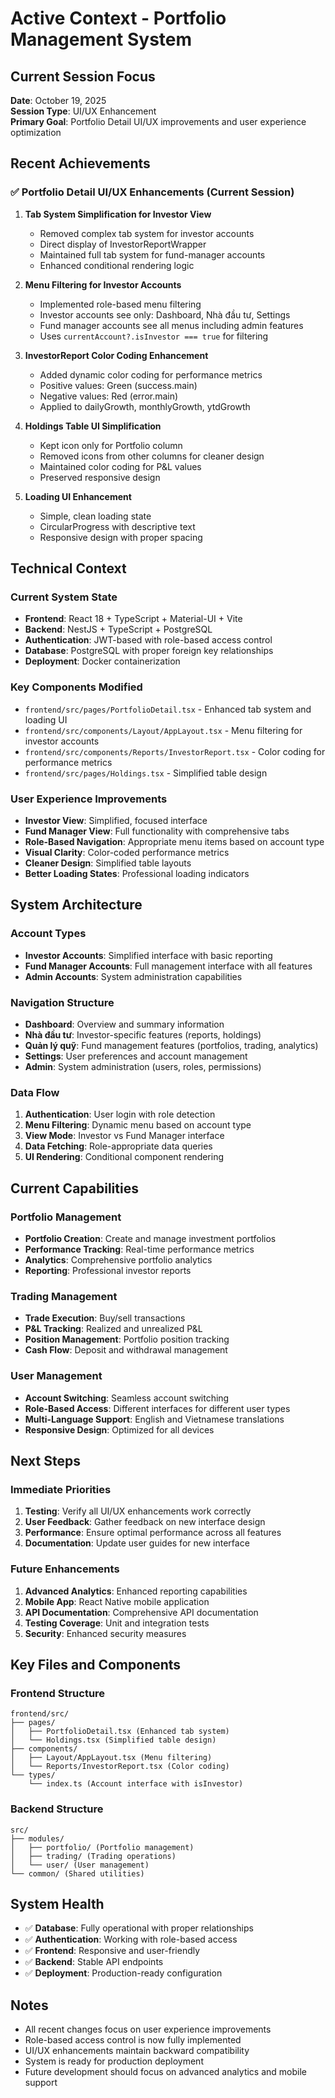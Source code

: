 # Active Context - Portfolio Management System

## Current Session Focus
**Date**: October 19, 2025  
**Session Type**: UI/UX Enhancement  
**Primary Goal**: Portfolio Detail UI/UX improvements and user experience optimization

## Recent Achievements

### ✅ Portfolio Detail UI/UX Enhancements (Current Session)
1. **Tab System Simplification for Investor View**
   - Removed complex tab system for investor accounts
   - Direct display of InvestorReportWrapper
   - Maintained full tab system for fund-manager accounts
   - Enhanced conditional rendering logic

2. **Menu Filtering for Investor Accounts**
   - Implemented role-based menu filtering
   - Investor accounts see only: Dashboard, Nhà đầu tư, Settings
   - Fund manager accounts see all menus including admin features
   - Uses `currentAccount?.isInvestor === true` for filtering

3. **InvestorReport Color Coding Enhancement**
   - Added dynamic color coding for performance metrics
   - Positive values: Green (success.main)
   - Negative values: Red (error.main)
   - Applied to dailyGrowth, monthlyGrowth, ytdGrowth

4. **Holdings Table UI Simplification**
   - Kept icon only for Portfolio column
   - Removed icons from other columns for cleaner design
   - Maintained color coding for P&L values
   - Preserved responsive design

5. **Loading UI Enhancement**
   - Simple, clean loading state
   - CircularProgress with descriptive text
   - Responsive design with proper spacing

## Technical Context

### Current System State
- **Frontend**: React 18 + TypeScript + Material-UI + Vite
- **Backend**: NestJS + TypeScript + PostgreSQL
- **Authentication**: JWT-based with role-based access control
- **Database**: PostgreSQL with proper foreign key relationships
- **Deployment**: Docker containerization

### Key Components Modified
- `frontend/src/pages/PortfolioDetail.tsx` - Enhanced tab system and loading UI
- `frontend/src/components/Layout/AppLayout.tsx` - Menu filtering for investor accounts
- `frontend/src/components/Reports/InvestorReport.tsx` - Color coding for performance metrics
- `frontend/src/pages/Holdings.tsx` - Simplified table design

### User Experience Improvements
- **Investor View**: Simplified, focused interface
- **Fund Manager View**: Full functionality with comprehensive tabs
- **Role-Based Navigation**: Appropriate menu items based on account type
- **Visual Clarity**: Color-coded performance metrics
- **Cleaner Design**: Simplified table layouts
- **Better Loading States**: Professional loading indicators

## System Architecture

### Account Types
- **Investor Accounts**: Simplified interface with basic reporting
- **Fund Manager Accounts**: Full management interface with all features
- **Admin Accounts**: System administration capabilities

### Navigation Structure
- **Dashboard**: Overview and summary information
- **Nhà đầu tư**: Investor-specific features (reports, holdings)
- **Quản lý quỹ**: Fund management features (portfolios, trading, analytics)
- **Settings**: User preferences and account management
- **Admin**: System administration (users, roles, permissions)

### Data Flow
1. **Authentication**: User login with role detection
2. **Menu Filtering**: Dynamic menu based on account type
3. **View Mode**: Investor vs Fund Manager interface
4. **Data Fetching**: Role-appropriate data queries
5. **UI Rendering**: Conditional component rendering

## Current Capabilities

### Portfolio Management
- **Portfolio Creation**: Create and manage investment portfolios
- **Performance Tracking**: Real-time performance metrics
- **Analytics**: Comprehensive portfolio analytics
- **Reporting**: Professional investor reports

### Trading Management
- **Trade Execution**: Buy/sell transactions
- **P&L Tracking**: Realized and unrealized P&L
- **Position Management**: Portfolio position tracking
- **Cash Flow**: Deposit and withdrawal management

### User Management
- **Account Switching**: Seamless account switching
- **Role-Based Access**: Different interfaces for different user types
- **Multi-Language Support**: English and Vietnamese translations
- **Responsive Design**: Optimized for all devices

## Next Steps

### Immediate Priorities
1. **Testing**: Verify all UI/UX enhancements work correctly
2. **User Feedback**: Gather feedback on new interface design
3. **Performance**: Ensure optimal performance across all features
4. **Documentation**: Update user guides for new interface

### Future Enhancements
1. **Advanced Analytics**: Enhanced reporting capabilities
2. **Mobile App**: React Native mobile application
3. **API Documentation**: Comprehensive API documentation
4. **Testing Coverage**: Unit and integration tests
5. **Security**: Enhanced security measures

## Key Files and Components

### Frontend Structure
```
frontend/src/
├── pages/
│   ├── PortfolioDetail.tsx (Enhanced tab system)
│   └── Holdings.tsx (Simplified table design)
├── components/
│   ├── Layout/AppLayout.tsx (Menu filtering)
│   └── Reports/InvestorReport.tsx (Color coding)
└── types/
    └── index.ts (Account interface with isInvestor)
```

### Backend Structure
```
src/
├── modules/
│   ├── portfolio/ (Portfolio management)
│   ├── trading/ (Trading operations)
│   └── user/ (User management)
└── common/ (Shared utilities)
```

## System Health
- ✅ **Database**: Fully operational with proper relationships
- ✅ **Authentication**: Working with role-based access
- ✅ **Frontend**: Responsive and user-friendly
- ✅ **Backend**: Stable API endpoints
- ✅ **Deployment**: Production-ready configuration

## Notes
- All recent changes focus on user experience improvements
- Role-based access control is now fully implemented
- UI/UX enhancements maintain backward compatibility
- System is ready for production deployment
- Future development should focus on advanced analytics and mobile support